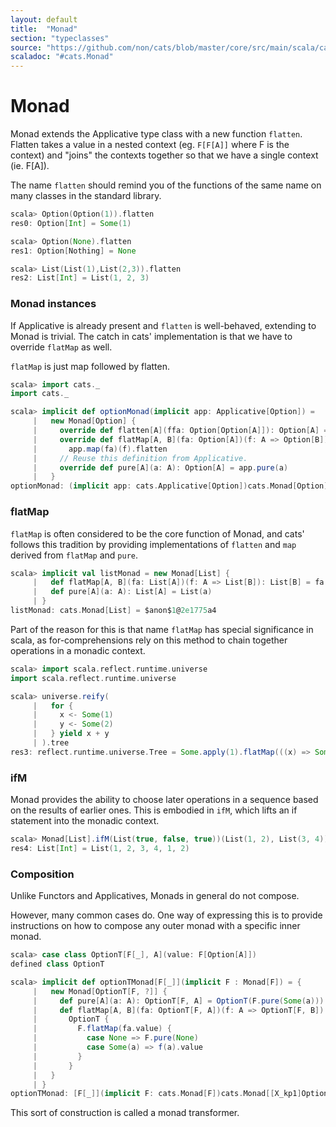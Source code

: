 ```yaml
---
layout: default
title:  "Monad"
section: "typeclasses"
source: "https://github.com/non/cats/blob/master/core/src/main/scala/cats/Monad.scala"
scaladoc: "#cats.Monad"
---
```

# Monad

Monad extends the Applicative type class with a new function `flatten`. Flatten
takes a value in a nested context (eg. `F[F[A]]` where F is the context) and
"joins" the contexts together so that we have a single context (ie. F[A]).

The name `flatten` should remind you of the functions of the same name on many
classes in the standard library.

```scala
scala> Option(Option(1)).flatten
res0: Option[Int] = Some(1)

scala> Option(None).flatten
res1: Option[Nothing] = None

scala> List(List(1),List(2,3)).flatten
res2: List[Int] = List(1, 2, 3)
```

### Monad instances

If Applicative is already present and `flatten` is well-behaved, extending to
Monad is trivial. The catch in cats' implementation is that we have to override
`flatMap` as well.

`flatMap` is just map followed by flatten.

```scala
scala> import cats._
import cats._

scala> implicit def optionMonad(implicit app: Applicative[Option]) =
     |   new Monad[Option] {
     |     override def flatten[A](ffa: Option[Option[A]]): Option[A] = ffa.flatten
     |     override def flatMap[A, B](fa: Option[A])(f: A => Option[B]): Option[B] =
     |       app.map(fa)(f).flatten
     |     // Reuse this definition from Applicative.
     |     override def pure[A](a: A): Option[A] = app.pure(a)
     |   }
optionMonad: (implicit app: cats.Applicative[Option])cats.Monad[Option]
```

### flatMap

`flatMap` is often considered to be the core function of Monad, and cats'
follows this tradition by providing implementations of `flatten` and `map`
derived from `flatMap` and `pure`.

```scala
scala> implicit val listMonad = new Monad[List] {
     |   def flatMap[A, B](fa: List[A])(f: A => List[B]): List[B] = fa.flatMap(f)
     |   def pure[A](a: A): List[A] = List(a)
     | }
listMonad: cats.Monad[List] = $anon$1@2e1775a4
```

Part of the reason for this is that name `flatMap` has special significance in
scala, as for-comprehensions rely on this method to chain together operations
in a monadic context.

```scala
scala> import scala.reflect.runtime.universe
import scala.reflect.runtime.universe

scala> universe.reify(
     |   for {
     |     x <- Some(1)
     |     y <- Some(2)
     |   } yield x + y
     | ).tree
res3: reflect.runtime.universe.Tree = Some.apply(1).flatMap(((x) => Some.apply(2).map(((y) => x.$plus(y)))))
```

### ifM

Monad provides the ability to choose later operations in a sequence based on
the results of earlier ones. This is embodied in `ifM`, which lifts an if
statement into the monadic context.

```scala
scala> Monad[List].ifM(List(true, false, true))(List(1, 2), List(3, 4))
res4: List[Int] = List(1, 2, 3, 4, 1, 2)
```

### Composition
Unlike Functors and Applicatives, Monads in general do not compose.

However, many common cases do. One way of expressing this is to provide
instructions on how to compose any outer monad with a specific inner monad.

```scala
scala> case class OptionT[F[_], A](value: F[Option[A]])
defined class OptionT

scala> implicit def optionTMonad[F[_]](implicit F : Monad[F]) = {
     |   new Monad[OptionT[F, ?]] {
     |     def pure[A](a: A): OptionT[F, A] = OptionT(F.pure(Some(a)))
     |     def flatMap[A, B](fa: OptionT[F, A])(f: A => OptionT[F, B]): OptionT[F, B] =
     |       OptionT {
     |         F.flatMap(fa.value) {
     |           case None => F.pure(None)
     |           case Some(a) => f(a).value
     |         }
     |       }
     |   }
     | }
optionTMonad: [F[_]](implicit F: cats.Monad[F])cats.Monad[[X_kp1]OptionT[F,X_kp1]]
```

This sort of construction is called a monad transformer.

